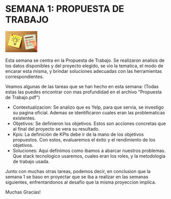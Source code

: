 # SEMANA 1: PROPUESTA DE TRABAJO

<img src="../Assets/semana 1.jpeg" width=100>

Esta semana se centra en la Propuesta de Trabajo. Se realizaron analisis de los datos disponibles y del proyecto elegido, se vio la tematica, el modo de encarar esta misma, y brindar soluciones adecuadas con las herramientas correspondientes. 

Veamos algunas de las tareas que se han hecho en esta semana: (Todas estas las puedes encontrar con mas profundidad en el archivo "Propuesta de Trabajo.pdf")

- Contextualizacion: Se analizo que es Yelp, para que servia, se investigo su pagina oficial. Ademas se identificaron cuales eran las problematicas existentes.
- Objetivos: Se definieron los objetivos. Estos son acciones concretas que al final del proyecto se vera su resultado. 
- Kpis: La definición de KPIs debe ir de la mano de los objetivos propuestos. Con estos, evaluaremos el éxito y el rendimiento de los objetivos.
- Soluciones: Aqui definimos como ibamos a abarcar nuestros problemas. Que stack tecnologico usaremos, cuales eran los roles, y la metodologia de trabajo usada. 

Junto con muchas otras tareas, podemos decir, en conclusion que la semana 1 se baso en proyectar que se iba a realizar en las semanas siguientes, enfrentandonos al desafio que la
misma proyeccion implica. 

Muchas Gracias!

